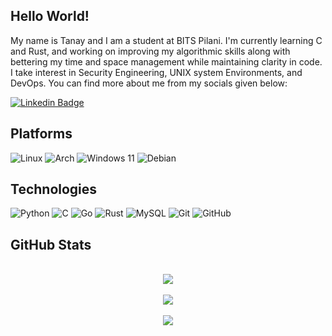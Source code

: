 ## Hello World!

My name is Tanay and I am a student at BITS Pilani. I'm currently learning C and Rust, and working on improving my algorithmic skills along with bettering my time and space management while maintaining clarity in code. I take interest in Security Engineering, UNIX system Environments, and DevOps. You can find more about me from my socials given below:

[![Linkedin Badge](https://img.shields.io/badge/-LinkedIn-blue?style=for-the-badge&logo=Linkedin&logoColor=white&link=https://www.linkedin.com/in/tanay-m-a78243247/)](https://www.linkedin.com/in/tanay-m-a78243247/)

## Platforms 

![Linux](https://img.shields.io/badge/Linux-FCC624?style=for-the-badge&logo=linux&logoColor=black)
![Arch](https://img.shields.io/badge/Arch%20Linux-1793D1?logo=arch-linux&logoColor=fff&style=for-the-badge)
![Windows 11](https://img.shields.io/badge/Windows%2011-%230079d5.svg?style=for-the-badge&logo=Windows%2011&logoColor=white)
![Debian](https://img.shields.io/badge/Debian-D70A53?style=for-the-badge&logo=debian&logoColor=white)


## Technologies
![Python](https://img.shields.io/badge/-Python-black?style=for-the-badge&logo=Python)
![C](https://img.shields.io/badge/c-%2300599C.svg?style=for-the-badge&logo=c&logoColor=white)
![Go](https://img.shields.io/badge/go-%2300ADD8.svg?style=for-the-badge&logo=go&logoColor=white)
![Rust](https://img.shields.io/badge/rust-%23000000.svg?style=for-the-badge&logo=rust&logoColor=white)
![MySQL](https://img.shields.io/badge/-MySQL-black?style=for-the-badge&logo=mysql)
![Git](https://img.shields.io/badge/-Git-black?style=for-the-badge&logo=git)
![GitHub](https://img.shields.io/badge/-GitHub-181717?style=for-the-badge&logo=github)

## GitHub Stats
<br>
<div align="center">
  <img src="https://github-readme-streak-stats.herokuapp.com/?user=SivaaB&theme=cobalt"/>
</div>
<br>
<div align="center">
  <img src="https://github-readme-stats.vercel.app/api?username=Wanderer0074348&count_private=true&show_icons=true&include_all_commits=true&theme=cobalt"/>
</div>
<br>
<div align="center">
  <img src="https://github-readme-stats.vercel.app/api/top-langs/?username=Wanderer0074348&hide=TeX&theme=cobalt"/>
</div>



